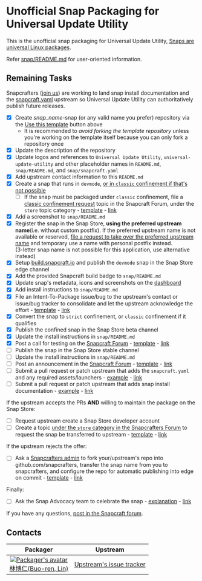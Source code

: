 # Unofficial Snap Packaging for Universal Update Utility
This is the unofficial snap packaging for Universal Update Utility, [Snaps are universal Linux packages](https://snapcraft.io).

Refer [snap/README.md](snap/README.md) for user-oriented information.

## Remaining Tasks
Snapcrafters ([join us](https://forum.snapcraft.io/t/join-snapcrafters/1325)) are working to land snap install documentation and the [snapcraft.yaml](https://github.com/Lin-Buo-Ren/snapcrafters-template-plus/blob/master/snap/snapcraft.yaml) upstream so Universal Update Utility can authoritatively publish future releases.

- [x] Create _snap_name_-snap (or any valid name you prefer) repository via the [Use this template](https://github.com/Lin-Buo-Ren/snapcrafters-template-plus/generate) button above
  - It is recommended to *avoid forking the template repository* unless you're working on the template itself because you can only fork a repository once
- [x] Update the description of the repository
- [x] Update logos and references to `Universal Update Utility`, `universal-update-utility` and other placeholder names in `README.md`, `snap/README.md`, and `snap/snapcraft.yaml`
- [x] Add upstream contact information to this `README.md`
- [x] Create a snap that runs in `devmode`, [or in `classic` confinement if that's not possible](https://forum.snapcraft.io/t/subtle-differences-between-devmode-and-classic-confinement-snaps/7267)
    - [ ] If the snap must be packaged under `classic` confinement, file a [classic confinement request](https://forum.snapcraft.io/t/process-for-reviewing-classic-confinement-snaps/1460) topic in the Snapcraft Forum, under the `store` topic category - [template](https://github.com/Lin-Buo-Ren/snapcrafters-template-plus/wiki/Classic-Confinement-Request-Template) - [link]()
- [x] Add a screenshot to `snap/README.md`
- [x] Register the snap in the Snap Store, **using the preferred upstream name**(i.e. without custom postfix).  If the preferred upstream name is not available or reserved, [file a request to take over the preferred upstream name](https://dashboard.snapcraft.io/register-snap) and temporary use a name with personal postfix instead.  
      (3-letter snap name is not possible for this application, use alternative instead)
- [x] Setup [build.snapcraft.io](https://build.snapcraft.io) and publish the `devmode` snap in the Snap Store edge channel
- [x] Add the provided Snapcraft build badge to `snap/README.md`
- [x] Update snap's metadata, icons and screenshots on the [dashboard](https://dashboard.snapcraft.io)
- [x] Add install instructions to `snap/README.md`
- [x] File an Intent-To-Package issue/bug to the upstream's contact or issue/bug tracker to consolidate and let the upstream acknowledge the effort - [template](https://github.com/Lin-Buo-Ren/snapcrafters-template-plus/wiki/Intent-To-Package-Template) - [link](https://github.com/NXPmicro/mfgtools/issues/221)
- [x] Convert the snap to `strict` confinement, or `classic` confinement if it qualifies
- [x] Publish the confined snap in the Snap Store beta channel
- [x] Update the install instructions in `snap/README.md`
- [x] Post a call for testing on the [Snapcraft Forum](https://forum.snapcraft.io) - [template](https://github.com/Lin-Buo-Ren/snapcrafters-template-plus/wiki/Call-for-Testing-Template) - [link](https://forum.snapcraft.io/t/call-for-testing-universal-update-utility/19952)
- [ ] Publish the snap in the Snap Store stable channel
- [ ] Update the install instructions in `snap/README.md`
- [ ] Post an announcement in the [Snapcraft Forum](https://forum.snapcraft.io) - [template](https://github.com/Lin-Buo-Ren/snapcrafters-template-plus/wiki/Release-Announcement-Template) - [link]()
- [ ] Submit a pull request or patch upstream that adds the `snapcraft.yaml` and any required assets/launchers - [example](https://github.com/htacg/tidy-html5/pull/749) - [link]()
- [ ] Submit a pull request or patch upstream that adds snap install documentation - [example](https://github.com/htacg/html-tidy.org/pull/11) - [link]()

If the upstream accepts the PRs **AND** willing to maintain the package on the Snap Store:
- [ ] Request upstream create a Snap Store developer account
- [ ] Create a topic [under the `store` category in the Snapcrafters Forum](https://forum.snapcraft.io/c/store) to request the snap be transferred to upstream - [template](https://github.com/Lin-Buo-Ren/snapcrafters-template-plus/wiki/Ownership-Transfer-Template#transfer-to-upstream) - [link]()

If the upstream rejects the offer:

- [ ] Ask a [Snapcrafters admin](https://github.com/orgs/snapcrafters/people?query=%20role%3Aowner) to fork your/upstream's repo into github.com/snapcrafters, transfer the snap name from you to snapcrafters, and configure the repo for automatic publishing into edge on commit - [template](https://github.com/Lin-Buo-Ren/snapcrafters-template-plus/wiki/Ownership-Transfer-Template#transfer-to-the-snapcrafters-organization) - [link]()

Finally:

* [ ] Ask the Snap Advocacy team to celebrate the snap - [explanation](https://forum.snapcraft.io/t/what-is-ask-the-snap-advocacy-team-to-celebrate-the-snap/8808/7) -  [link]()

If you have any questions, [post in the Snapcraft forum](https://forum.snapcraft.io).

<!--
Refer the following page for setting a Gravatar:

    Gravatar - Globally Recognized Avatars
    https://en.gravatar.com/

Refer the following page for how to generate Gravatar image URL:

    Developer Resources - Gravatar - Globally Recognized Avatars
    https://en.gravatar.com/site/implement/

You may generate the unique hash by using the following command in terminal:

    printf username@example.com | tr '[:upper:]' '[:lower:]' | md5sum

-->

## Contacts
| Packager | Upstream |
| :-: | :-: |
| [![Packager's avatar](http://gravatar.com/avatar/66a5b84972e73e895d5d68d48b1e1e21/?s=128)<br>林博仁(Buo-ren, Lin)](mailto:Buo.Ren.Lin@gmail.com) | [Upstream's issue tracker](https://github.com/NXPmicro/mfgtools/issues) |
